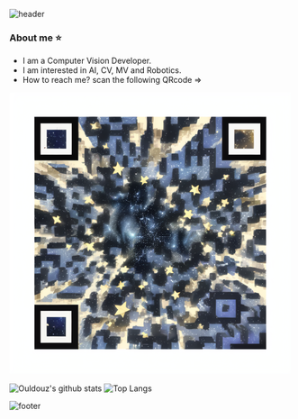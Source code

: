 ![header](https://capsule-render.vercel.app/api?type=waving&color=gradient&height=300&section=header&text=Hi%20I'm%20Ouldouz%20Pakpoour&fontSize=40)

### About me :star:
- I am a Computer Vision Developer.
- I am interested in AI, CV, MV and Robotics.
- How to reach me? scan the following QRcode =>

  
<p align="center">
<img src="qr4.png" alt="QRcode" width="500" height="500"/>
<img

-------------------------------------------------------------------------------------------------------------------------------------------------

![Ouldouz's github stats](https://github-readme-stats.vercel.app/api?username=Ulduzpp)                            ![Top Langs](https://github-readme-stats.vercel.app/api/top-langs/?username=Ulduzpp&layout=donut)



![footer](https://capsule-render.vercel.app/api?type=waving&color=gradient&height=120&section=footer)
 

